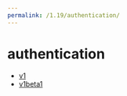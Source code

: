 ```yaml
---
permalink: /1.19/authentication/
---
```


# authentication



* [v1](v1/index.md)
* [v1beta1](v1beta1/index.md)
